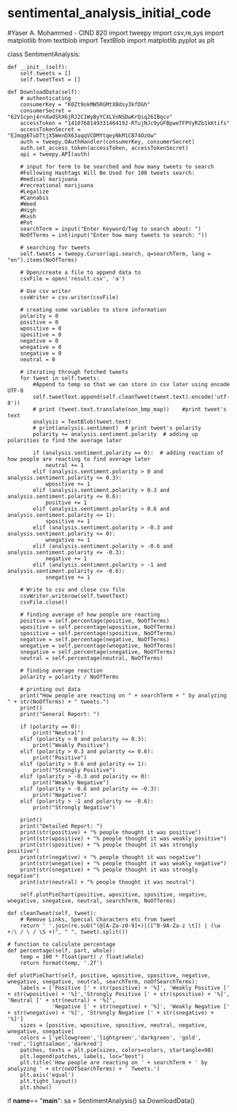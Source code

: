 # sentimental_analysis_initial_code
#Yaser A. Mohammed - CIND 820
import tweepy
import csv,re,sys
import matplotlib
from textblob import TextBlob
import matplotlib.pyplot as plt

class SentimentAnalysis:

    def __init__(self):
        self.tweets = []
        self.tweetText = []

    def DownloadData(self):
        # authenticating
        consumerKey = "K0Zt9okMW5RGMtXBdsy3kfDGh"
        consumerSecret = "62V1cpnj4rnXwdShX6jRJ2C1WyByYCXLVoNSDwKrQiq26IBqcv"
        accessToken = "1410768149331464192-RTujNJc9yGFBpweTFPVyRZb1kKtifs"
        accessTokenSecret = "EJmqg6TubTtjX5WenDX63aqqVCDMYtqeyNkM1CB74OzUw"
        auth = tweepy.OAuthHandler(consumerKey, consumerSecret)
        auth.set_access_token(accessToken, accessTokenSecret)
        api = tweepy.API(auth)

        # input for term to be searched and how many tweets to search
        #Following Hashtags Will Be Used for 100 tweets search:
        #medical marijuana
        #recreational marijuana
        #Legalize
        #Cannabis
        #Weed
        #High
        #Kush
        #Pot
        searchTerm = input("Enter Keyword/Tag to search about: ")
        NoOfTerms = int(input("Enter how many tweets to search: "))

        # searching for tweets
        self.tweets = tweepy.Cursor(api.search, q=searchTerm, lang = "en").items(NoOfTerms)

        # Open/create a file to append data to
        csvFile = open('result.csv', 'a')

        # Use csv writer
        csvWriter = csv.writer(csvFile)
        
        # creating some variables to store information
        polarity = 0
        positive = 0
        wpositive = 0
        spositive = 0
        negative = 0
        wnegative = 0
        snegative = 0
        neutral = 0
        
        # iterating through fetched tweets
        for tweet in self.tweets:
            #Append to temp so that we can store in csv later using encode UTF-8
            self.tweetText.append(self.cleanTweet(tweet.text).encode('utf-8'))
            # print (tweet.text.translate(non_bmp_map))    #print tweet's text
            analysis = TextBlob(tweet.text)
            # print(analysis.sentiment)  # print tweet's polarity
            polarity += analysis.sentiment.polarity  # adding up polarities to find the average later

            if (analysis.sentiment.polarity == 0):  # adding reaction of how people are reacting to find average later
                neutral += 1
            elif (analysis.sentiment.polarity > 0 and analysis.sentiment.polarity <= 0.3):
                wpositive += 1
            elif (analysis.sentiment.polarity > 0.3 and analysis.sentiment.polarity <= 0.6):
                positive += 1
            elif (analysis.sentiment.polarity > 0.6 and analysis.sentiment.polarity <= 1):
                spositive += 1
            elif (analysis.sentiment.polarity > -0.3 and analysis.sentiment.polarity <= 0):
                wnegative += 1
            elif (analysis.sentiment.polarity > -0.6 and analysis.sentiment.polarity <= -0.3):
                negative += 1
            elif (analysis.sentiment.polarity > -1 and analysis.sentiment.polarity <= -0.6):
                snegative += 1

        # Write to csv and close csv file
        csvWriter.writerow(self.tweetText)
        csvFile.close()

        # finding average of how people are reacting
        positive = self.percentage(positive, NoOfTerms)
        wpositive = self.percentage(wpositive, NoOfTerms)
        spositive = self.percentage(spositive, NoOfTerms)
        negative = self.percentage(negative, NoOfTerms)
        wnegative = self.percentage(wnegative, NoOfTerms)
        snegative = self.percentage(snegative, NoOfTerms)
        neutral = self.percentage(neutral, NoOfTerms)

        # finding average reaction
        polarity = polarity / NoOfTerms

        # printing out data
        print("How people are reacting on " + searchTerm + " by analyzing " + str(NoOfTerms) + " tweets.")
        print()
        print("General Report: ")

        if (polarity == 0):
            print("Neutral")
        elif (polarity > 0 and polarity <= 0.3):
            print("Weakly Positive")
        elif (polarity > 0.3 and polarity <= 0.6):
            print("Positive")
        elif (polarity > 0.6 and polarity <= 1):
            print("Strongly Positive")
        elif (polarity > -0.3 and polarity <= 0):
            print("Weakly Negative")
        elif (polarity > -0.6 and polarity <= -0.3):
            print("Negative")
        elif (polarity > -1 and polarity <= -0.6):
            print("Strongly Negative")

        print()
        print("Detailed Report: ")
        print(str(positive) + "% people thought it was positive")
        print(str(wpositive) + "% people thought it was weakly positive")
        print(str(spositive) + "% people thought it was strongly positive")
        print(str(negative) + "% people thought it was negative")
        print(str(wnegative) + "% people thought it was weakly negative")
        print(str(snegative) + "% people thought it was strongly negative")
        print(str(neutral) + "% people thought it was neutral")

        self.plotPieChart(positive, wpositive, spositive, negative, wnegative, snegative, neutral, searchTerm, NoOfTerms)

    def cleanTweet(self, tweet):
        # Remove Links, Special Characters etc from tweet
        return ' '.join(re.sub("(@[A-Za-z0-9]+)|([^0-9A-Za-z \t]) | (\w +:\ / \ / \S +)", " ", tweet).split())

    # function to calculate percentage
    def percentage(self, part, whole):
        temp = 100 * float(part) / float(whole)
        return format(temp, '.2f')

    def plotPieChart(self, positive, wpositive, spositive, negative, wnegative, snegative, neutral, searchTerm, noOfSearchTerms):
        labels = ['Positive [' + str(positive) + '%]', 'Weakly Positive [' + str(wpositive) + '%]','Strongly Positive [' + str(spositive) + '%]', 'Neutral [' + str(neutral) + '%]',
                  'Negative [' + str(negative) + '%]', 'Weakly Negative [' + str(wnegative) + '%]', 'Strongly Negative [' + str(snegative) + '%]']
        sizes = [positive, wpositive, spositive, neutral, negative, wnegative, snegative]
        colors = ['yellowgreen','lightgreen','darkgreen', 'gold', 'red','lightsalmon','darkred']
        patches, texts = plt.pie(sizes, colors=colors, startangle=90)
        plt.legend(patches, labels, loc="best")
        plt.title('How people are reacting on ' + searchTerm + ' by analyzing ' + str(noOfSearchTerms) + ' Tweets.')
        plt.axis('equal')
        plt.tight_layout()
        plt.show()

if __name__== "__main__":
    sa = SentimentAnalysis()
    sa.DownloadData()
